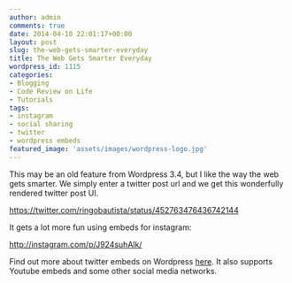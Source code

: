 ```yaml
---
author: admin
comments: true
date: 2014-04-10 22:01:17+00:00
layout: post
slug: the-web-gets-smarter-everyday
title: The Web Gets Smarter Everyday
wordpress_id: 1115
categories:
- Blogging
- Code Review on Life
- Tutorials
tags:
- instagram
- social sharing
- twitter
- wordpress embeds
featured_image: 'assets/images/wordpress-logo.jpg'
---
```


This may be an old feature from Wordpress 3.4, but I like the way the web gets smarter. We simply enter a twitter post url and we get this wonderfully rendered twitter post UI.

https://twitter.com/ringobautista/status/452763476436742144

It gets a lot more fun using embeds for instagram:

http://instagram.com/p/J924suhAlk/

Find out more about twitter embeds on Wordpress [here](https://codex.wordpress.org/Embeds). It also supports Youtube embeds and some other social media networks.
